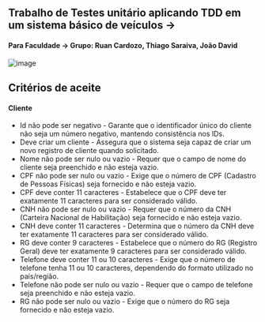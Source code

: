 ## Trabalho de Testes unitário aplicando TDD em um sistema básico de veículos -> 
#### Para Faculdade -> Grupo: Ruan Cardozo, Thiago Saraiva, João David
![image](https://github.com/ruan-cardozo/crud-api-sistema-de-veiculo/assets/110867639/51399a5a-6332-47d8-ad5c-cc40252232ef)
## Critérios de aceite
#### Cliente
* Id não pode ser negativo - Garante que o identificador único do cliente não seja um número negativo, mantendo consistência nos IDs.
* Deve criar um cliente - Assegura que o sistema seja capaz de criar um novo registro de cliente quando solicitado.
* Nome não pode ser nulo ou vazio - Requer que o campo de nome do cliente seja preenchido e não esteja vazio.
* CPF não pode ser nulo ou vazio - Exige que o número de CPF (Cadastro de Pessoas Físicas) seja fornecido e não esteja vazio.
* CPF deve conter 11 caracteres - Estabelece que o CPF deve ter exatamente 11 caracteres para ser considerado válido.
* CNH não pode ser nulo ou vazio - Requer que o número da CNH (Carteira Nacional de Habilitação) seja fornecido e não esteja vazio.
* CNH deve conter 11 caracteres - Determina que o número da CNH deve ter exatamente 11 caracteres para ser considerado válido.
* RG deve conter 9 caracteres - Estabelece que o número do RG (Registro Geral) deve ter exatamente 9 caracteres para ser considerado válido.
* Telefone deve conter 11 ou 10 caracteres - Exige que o número de telefone tenha 11 ou 10 caracteres, dependendo do formato utilizado no país/região.
* Telefone não pode ser nulo ou vazio - Requer que o campo de telefone seja preenchido e não esteja vazio.
* RG não pode ser nulo ou vazio - Exige que o número do RG seja fornecido e não esteja vazio.

